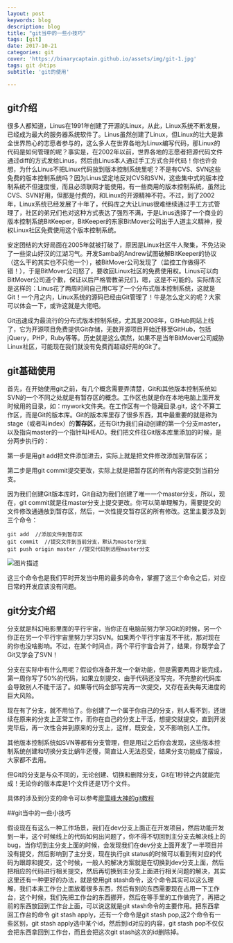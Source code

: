 ```yaml
---
layout: post
keywords: blog
description: blog
title: "git当中的一些小技巧"
tags: [git]
date: 2017-10-21
categories: git
cover: 'https://binarycaptain.github.io/assets/img/git-1.jpg'
tags: git 小tips
subtitle: 'git的使用'

---
```



## git介绍


很多人都知道，Linus在1991年创建了开源的Linux，从此，Linux系统不断发展，已经成为最大的服务器系统软件了。Linus虽然创建了Linux，但Linux的壮大是靠全世界热心的志愿者参与的，这么多人在世界各地为Linux编写代码，那Linux的代码是如何管理的呢？事实是，在2002年以前，世界各地的志愿者把源代码文件通过diff的方式发给Linus，然后由Linus本人通过手工方式合并代码！你也许会想，为什么Linus不把Linux代码放到版本控制系统里呢？不是有CVS、SVN这些免费的版本控制系统吗？因为Linus坚定地反对CVS和SVN，这些集中式的版本控制系统不但速度慢，而且必须联网才能使用。有一些商用的版本控制系统，虽然比CVS、SVN好用，但那是付费的，和Linux的开源精神不符。不过，到了2002年，Linux系统已经发展了十年了，代码库之大让Linus很难继续通过手工方式管理了，社区的弟兄们也对这种方式表达了强烈不满，于是Linus选择了一个商业的版本控制系统BitKeeper，BitKeeper的东家BitMover公司出于人道主义精神，授权Linux社区免费使用这个版本控制系统。

安定团结的大好局面在2005年就被打破了，原因是Linux社区牛人聚集，不免沾染了一些梁山好汉的江湖习气。开发Samba的Andrew试图破解BitKeeper的协议（这么干的其实也不只他一个），被BitMover公司发现了（监控工作做得不错！），于是BitMover公司怒了，要收回Linux社区的免费使用权。Linus可以向BitMover公司道个歉，保证以后严格管教弟兄们，嗯，这是不可能的。实际情况是这样的：Linus花了两周时间自己用C写了一个分布式版本控制系统，这就是Git！一个月之内，Linux系统的源码已经由Git管理了！牛是怎么定义的呢？大家可以体会一下，或许这就是大佬吧。

Git迅速成为最流行的分布式版本控制系统，尤其是2008年，GitHub网站上线了，它为开源项目免费提供Git存储，无数开源项目开始迁移至GitHub，包括jQuery，PHP，Ruby等等。历史就是这么偶然，如果不是当年BitMover公司威胁Linux社区，可能现在我们就没有免费而超级好用的Git了。

## git基础使用


首先，在开始使用git之前，有几个概念需要弄清楚，Git和其他版本控制系统如SVN的一个不同之处就是有暂存区的概念。工作区也就是你在本地电脑上面开发时候用的目录，如：mywork文件夹。在工作区有一个隐藏目录.git，这个不算工作区，而是Git的版本库。Git的版本库里存了很多东西，其中最重要的就是称为stage（或者叫index）的**暂存区**，还有Git为我们自动创建的第一个分支master，以及指向master的一个指针叫HEAD。我们把文件往Git版本库里添加的时候，是分两步执行的：

第一步是用git add把文件添加进去，实际上就是把文件修改添加到暂存区；

第二步是用git commit提交更改，实际上就是把暂存区的所有内容提交到当前分支。

因为我们创建Git版本库时，Git自动为我们创建了唯一一个master分支，所以，现在，git commit就是往master分支上提交更改。你可以简单理解为，需要提交的文件修改通通放到暂存区，然后，一次性提交暂存区的所有修改。这里主要涉及到三个命令：

```
git add  //添加文件到暂存区
git commit  //提交文件到当前分支，默认为master分支
git push origin master //提交代码到远程master分支

```
![图片描述](https://binarycaptain.github.io/assets/img/git-1.jpg)

这三个命令也是我们平时开发当中用的最多的命令，掌握了这三个命令之后，对应日常的开发应该没有问题。




## git分支介绍

分支就是科幻电影里面的平行宇宙，当你正在电脑前努力学习Git的时候，另一个你正在另一个平行宇宙里努力学习SVN。如果两个平行宇宙互不干扰，那对现在的你也没啥影响。不过，在某个时间点，两个平行宇宙合并了，结果，你既学会了Git又学会了SVN！

分支在实际中有什么用呢？假设你准备开发一个新功能，但是需要两周才能完成，第一周你写了50%的代码，如果立刻提交，由于代码还没写完，不完整的代码库会导致别人不能干活了。如果等代码全部写完再一次提交，又存在丢失每天进度的巨大风险。

现在有了分支，就不用怕了。你创建了一个属于你自己的分支，别人看不到，还继续在原来的分支上正常工作，而你在自己的分支上干活，想提交就提交，直到开发完毕后，再一次性合并到原来的分支上，这样，既安全，又不影响别人工作。

其他版本控制系统如SVN等都有分支管理，但是用过之后你会发现，这些版本控制系统创建和切换分支比蜗牛还慢，简直让人无法忍受，结果分支功能成了摆设，大家都不去用。

但Git的分支是与众不同的，无论创建、切换和删除分支，Git在1秒钟之内就能完成！无论你的版本库是1个文件还是1万个文件。

具体的涉及到分支的命令可以参考[廖雪峰大神的git教程](https://www.liaoxuefeng.com/wiki/0013739516305929606dd18361248578c67b8067c8c017b000)


##git当中的一些小技巧

假设现在有这么一种工作场景，我们在dev分支上面正在开发项目，然后功能开发到一半，这个时候线上的代码如何出问题了，你不得不切回到主分支去解决线上的bug，当你切到主分支上面的时候，会发现我们在dev分支上面开发了一半项目并没有提交，然后影响到了主分支，现在执行git status的时候可以看到有对应的代码为跟踪和提交，这个时候，一般人的解决方案就是在切换到dev分支上面，然后把相应的代码进行相关提交，然后再切换到主分支上面进行相关问题的解决，其实这里还有一种更好的办法，就是使用git stash命令，这个命令其实可以这么理解，我们本来工作台上面放着很多东西，然后有别的东西需要现在占用一下工作台，这个时候，我们先把工作台的东西挪开，然后在等手里的工作做完了，再把之前的东西放回到工作台上面，可以说这就是git stash命令的主要作用。把东西拿回工作台的命令 git stash apply，还有一个命令是git stash               pop,这2个命令有一些区别，git stash apply选中某个id，然后到id对应的内容，git stash pop不仅仅会把东西拿回到工作台，而且会把这次git stash这次的id删除掉。